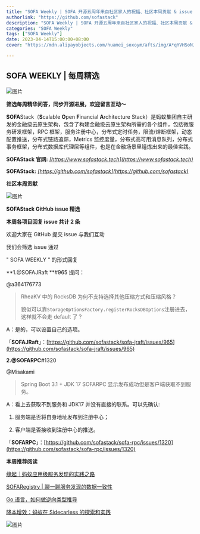 ```yaml
---
title: "SOFA Weekly | SOFA 开源五周年来自社区家人的祝福、社区本周贡献 & issue 精选"
authorlink: "https://github.com/sofastack"
description: "SOFA Weekly | SOFA 开源五周年来自社区家人的祝福、社区本周贡献 & issue 精选"
categories: "SOFA Weekly"
tags: ["SOFA Weekly"]
date: 2023-04-14T15:00:00+08:00
cover: "https://mdn.alipayobjects.com/huamei_soxoym/afts/img/A*qYVHSoNJtEAAAAAAAAAAAAAADrGAAQ/original"

---
```


## SOFA WEEKLY | 每周精选

![图片](https://p3-juejin.byteimg.com/tos-cn-i-k3u1fbpfcp/1e08fca65f7643c783d33f590bb41d5a~tplv-k3u1fbpfcp-zoom-1.image)

**筛选每周精华问答，同步开源进展，欢迎留言互动～**

**SOFA**Stack（**S**calable **O**pen **F**inancial **A**rchitecture Stack）是蚂蚁集团自主研发的金融级云原生架构，包含了构建金融级云原生架构所需的各个组件，包括微服务研发框架，RPC 框架，服务注册中心，分布式定时任务，限流/熔断框架，动态配置推送，分布式链路追踪，Metrics 监控度量，分布式高可用消息队列，分布式事务框架，分布式数据库代理层等组件，也是在金融场景里锤炼出来的最佳实践。

**SOFAStack 官网:** *[https://www.sofastack.tech](https://www.sofastack.tech)*

**SOFAStack:** *[https://github.com/sofastack](https://github.com/sofastack)*

**社区本周贡献** 

![图片](https://mmbiz.qpic.cn/mmbiz_jpg/nibOZpaQKw09t9c3svD0QAtJibIL9KtH4AicXF6iaLNkW1qR3n5uHydbmJ9zLfnVicGiab0oN0ljmR7ou6yOOVX2sFaQ/640?wx_fmt=jpeg&wxfrom=5&wx_lazy=1&wx_co=1)

 **SOFAStack GitHub issue 精选** 

**本周各项目回复 issue 共计 2 条**

欢迎大家在 GitHub 提交 issue 与我们互动

我们会筛选 issue 通过 

" SOFA WEEKLY " 的形式回复

**1.@SOFAJRaft **#965 提问：

@a364176773

> RheaKV 中的 RocksDB 为何不支持选择其他压缩方式和压缩风格？
>
> 貌似可以靠`StorageOptionsFactory.registerRocksDBOptions`注册进去，这样就不会走 default 了？

A：是的，可以设置自己的选项。


「**SOFAJRaft**」：[https://github.com/sofastack/sofa-jraft/issues/965](https://github.com/sofastack/sofa-jraft/issues/965)

**2.@SOFARPC**#1320

@Misakami

> Spring Boot 3.1 + JDK 17 SOFARPC 显示发布成功但是客户端获取不到服务。

A：看上去获取不到服务和 JDK17 并没有直接的联系。可以先确认:

1. 服务端是否将自身地址发布到注册中心；

2. 客户端是否接收到注册中心的推送。

「**SOFARPC**」：[https://github.com/sofastack/sofa-rpc/issues/1320](https://github.com/sofastack/sofa-rpc/issues/1320)

  **本周推荐阅读** 

[缘起｜蚂蚁应用级服务发现的实践之路](https://mp.weixin.qq.com/s/-oVOeakwefgvlFyi6yYgKA)

[SOFARegistry | 聊一聊服务发现的数据一致性](https://mp.weixin.qq.com/s/nPHSYWk74lJuRrHe7SlWdw)

[Go 语言，如何做逆向类型推导](https://mp.weixin.qq.com/s/dDrOd3C1tnDVdmWbRFx3ug)

[降本增效：蚂蚁在 Sidecarless 的探索和实践](https://mp.weixin.qq.com/s/7sGSm3kZ2P2Q8mMo3OCxQA)

![图片](https://mmbiz.qpic.cn/mmbiz_jpg/nibOZpaQKw0icFMvfmJYE2gzNBePWwuuickPbVLQXdjXHytsPOr7fibEPjbYY2TZU8BcwsrJzoLVGQt7j9qJcF6aqw/640?wx_fmt=jpeg&wxfrom=5&wx_lazy=1&wx_co=1)
